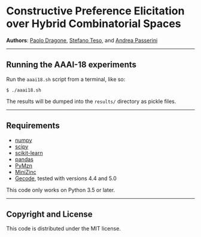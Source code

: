 Constructive Preference Elicitation over Hybrid Combinatorial Spaces
====================================================================

**Authors**: [Paolo Dragone](http://paolodragone.com/), [Stefano Teso](disi.unitn.it/~teso/), and [Andrea Passerini](http://disi.unitn.it/~passerini/)

* * * 

## Running the AAAI-18 experiments

Run the `aaai18.sh` script from a terminal, like so:
```
$ ./aaai18.sh
```
The results will be dumped into the `results/` directory as pickle files.

* * *

## Requirements

- [numpy](www.numpy.org/)
- [scipy](www.scipy.org/)
- [scikit-learn](scikit-learn.org/)
- [pandas](pandas.pydata.org/)
- [PyMzn](github.com/paolodragone/PyMzn)
- [MiniZinc](www.minizinc.org/)
- [Gecode](www.gecode.org/), tested with versions 4.4 and 5.0

This code only works on Python 3.5 or later.

* * *

## Copyright and License

This code is distributed under the MIT license.
